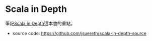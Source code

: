 # Scala in Depth

筆記[Scala in Depth](https://www.manning.com/books/scala-in-depth)這本書的重點。

- source code: https://github.com/jsuereth/scala-in-depth-source
